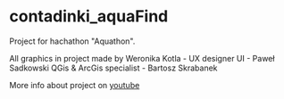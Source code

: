 # contadinki_aquaFind

Project for hachathon "Aquathon".

All graphics in project made by Weronika Kotla - UX designer
UI - Paweł Sadkowski 
QGis & ArcGis specialist - Bartosz Skrabanek 

More info about project on [youtube](https://youtu.be/kip5bgfVuCk)

